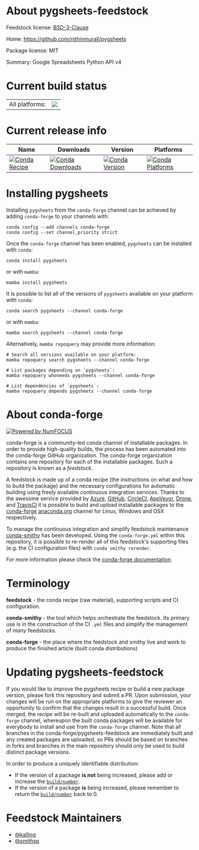 About pygsheets-feedstock
=========================

Feedstock license: [BSD-3-Clause](https://github.com/conda-forge/pygsheets-feedstock/blob/main/LICENSE.txt)

Home: https://github.com/nithinmurali/pygsheets

Package license: MIT

Summary: Google Spreadsheets Python API v4

Current build status
====================


<table><tr><td>All platforms:</td>
    <td>
      <a href="https://dev.azure.com/conda-forge/feedstock-builds/_build/latest?definitionId=22212&branchName=main">
        <img src="https://dev.azure.com/conda-forge/feedstock-builds/_apis/build/status/pygsheets-feedstock?branchName=main">
      </a>
    </td>
  </tr>
</table>

Current release info
====================

| Name | Downloads | Version | Platforms |
| --- | --- | --- | --- |
| [![Conda Recipe](https://img.shields.io/badge/recipe-pygsheets-green.svg)](https://anaconda.org/conda-forge/pygsheets) | [![Conda Downloads](https://img.shields.io/conda/dn/conda-forge/pygsheets.svg)](https://anaconda.org/conda-forge/pygsheets) | [![Conda Version](https://img.shields.io/conda/vn/conda-forge/pygsheets.svg)](https://anaconda.org/conda-forge/pygsheets) | [![Conda Platforms](https://img.shields.io/conda/pn/conda-forge/pygsheets.svg)](https://anaconda.org/conda-forge/pygsheets) |

Installing pygsheets
====================

Installing `pygsheets` from the `conda-forge` channel can be achieved by adding `conda-forge` to your channels with:

```
conda config --add channels conda-forge
conda config --set channel_priority strict
```

Once the `conda-forge` channel has been enabled, `pygsheets` can be installed with `conda`:

```
conda install pygsheets
```

or with `mamba`:

```
mamba install pygsheets
```

It is possible to list all of the versions of `pygsheets` available on your platform with `conda`:

```
conda search pygsheets --channel conda-forge
```

or with `mamba`:

```
mamba search pygsheets --channel conda-forge
```

Alternatively, `mamba repoquery` may provide more information:

```
# Search all versions available on your platform:
mamba repoquery search pygsheets --channel conda-forge

# List packages depending on `pygsheets`:
mamba repoquery whoneeds pygsheets --channel conda-forge

# List dependencies of `pygsheets`:
mamba repoquery depends pygsheets --channel conda-forge
```


About conda-forge
=================

[![Powered by
NumFOCUS](https://img.shields.io/badge/powered%20by-NumFOCUS-orange.svg?style=flat&colorA=E1523D&colorB=007D8A)](https://numfocus.org)

conda-forge is a community-led conda channel of installable packages.
In order to provide high-quality builds, the process has been automated into the
conda-forge GitHub organization. The conda-forge organization contains one repository
for each of the installable packages. Such a repository is known as a *feedstock*.

A feedstock is made up of a conda recipe (the instructions on what and how to build
the package) and the necessary configurations for automatic building using freely
available continuous integration services. Thanks to the awesome service provided by
[Azure](https://azure.microsoft.com/en-us/services/devops/), [GitHub](https://github.com/),
[CircleCI](https://circleci.com/), [AppVeyor](https://www.appveyor.com/),
[Drone](https://cloud.drone.io/welcome), and [TravisCI](https://travis-ci.com/)
it is possible to build and upload installable packages to the
[conda-forge](https://anaconda.org/conda-forge) [anaconda.org](https://anaconda.org/)
channel for Linux, Windows and OSX respectively.

To manage the continuous integration and simplify feedstock maintenance
[conda-smithy](https://github.com/conda-forge/conda-smithy) has been developed.
Using the ``conda-forge.yml`` within this repository, it is possible to re-render all of
this feedstock's supporting files (e.g. the CI configuration files) with ``conda smithy rerender``.

For more information please check the [conda-forge documentation](https://conda-forge.org/docs/).

Terminology
===========

**feedstock** - the conda recipe (raw material), supporting scripts and CI configuration.

**conda-smithy** - the tool which helps orchestrate the feedstock.
                   Its primary use is in the construction of the CI ``.yml`` files
                   and simplify the management of *many* feedstocks.

**conda-forge** - the place where the feedstock and smithy live and work to
                  produce the finished article (built conda distributions)


Updating pygsheets-feedstock
============================

If you would like to improve the pygsheets recipe or build a new
package version, please fork this repository and submit a PR. Upon submission,
your changes will be run on the appropriate platforms to give the reviewer an
opportunity to confirm that the changes result in a successful build. Once
merged, the recipe will be re-built and uploaded automatically to the
`conda-forge` channel, whereupon the built conda packages will be available for
everybody to install and use from the `conda-forge` channel.
Note that all branches in the conda-forge/pygsheets-feedstock are
immediately built and any created packages are uploaded, so PRs should be based
on branches in forks and branches in the main repository should only be used to
build distinct package versions.

In order to produce a uniquely identifiable distribution:
 * If the version of a package **is not** being increased, please add or increase
   the [``build/number``](https://docs.conda.io/projects/conda-build/en/latest/resources/define-metadata.html#build-number-and-string).
 * If the version of a package **is** being increased, please remember to return
   the [``build/number``](https://docs.conda.io/projects/conda-build/en/latest/resources/define-metadata.html#build-number-and-string)
   back to 0.

Feedstock Maintainers
=====================

* [@kalling](https://github.com/kalling/)
* [@smithsp](https://github.com/smithsp/)

